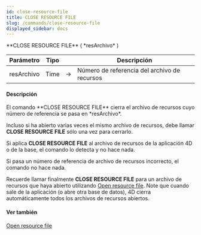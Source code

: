```yaml
---
id: close-resource-file
title: CLOSE RESOURCE FILE
slug: /commands/close-resource-file
displayed_sidebar: docs
---
```


<!--REF #_command_.CLOSE RESOURCE FILE.Syntax-->**CLOSE RESOURCE FILE** ( *resArchivo* )<!-- END REF-->
<!--REF #_command_.CLOSE RESOURCE FILE.Params-->
| Parámetro | Tipo |  | Descripción |
| --- | --- | --- | --- |
| resArchivo | Time | &srarr; | Número de referencia del archivo de recursos |

<!-- END REF-->

#### Descripción 

<!--REF #_command_.CLOSE RESOURCE FILE.Summary-->El comando **CLOSE RESOURCE FILE** cierra el archivo de recursos cuyo número de referencia se pasa en *resArchivo*.<!-- END REF--> 

Incluso si ha abierto varias veces el mismo archivo de recursos, debe llamar **CLOSE RESOURCE FILE** sólo una vez para cerrarlo.

Si aplica **CLOSE RESOURCE FILE** al archivo de recursos de la aplicación 4D o de la base, el comando lo detecta y no hace nada.

Si pasa un número de referencia de archivo de recursos incorrecto, el comando no hace nada. 

Recuerde llamar finalmente **CLOSE RESOURCE FILE** para un archivo de recursos que haya abierto utilizando [Open resource file](open-resource-file.md). Note que cuando sale de la aplicación (o abre otra base de datos), 4D cierra automáticamente todos los archivos de recursos abiertos.

#### Ver también 

[Open resource file](open-resource-file.md)  